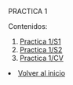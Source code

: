 PRACTICA 1

Contenidos:
<ol>
        <li><a href="https://martinjimenezhuete.github.io/2024-2025-CSAAI-Practicas/P1/S1">Practica 1/S1</a></li>
        <li><a href="https://martinjimenezhuete.github.io/2024-2025-CSAAI-Practicas/">Practica 1/S2</a></li>
        <li><a href="https://martinjimenezhuete.github.io/2024-2025-CSAAI-Practicas/P1/index.html">Practica 1/CV</a></li>
    </ol>

<li><a href="https://martinjimenezhuete.github.io/2024-2025-CSAAI-Practicas/">Volver al inicio</a></li>